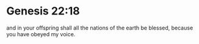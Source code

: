 # Genesis 22:18

and in your offspring shall all the nations of the earth be blessed, because you have obeyed my voice.
